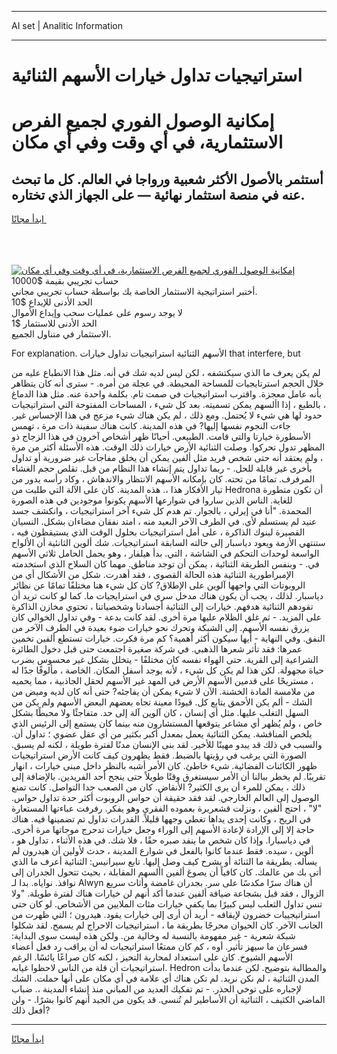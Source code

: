 <hr>AI set | Analitic Information
<hr>
<h1>استراتيجيات تداول خيارات الأسهم الثنائية</h1>
<link rel="stylesheet" href="//binary-option.github.io/strategy/css/template.cta.html.min.css">

<div class="header">
    <div class="wrap">
        <div class="welcome">
            <div class="title__wrap rtl-direction"><h1 class="welcome__title rtl-direction">إمكانية الوصول الفوري لجميع
                الفرص الاستثمارية، في أي وقت وفي أي مكان</h1>
                <h2 class="welcome__subtitle rtl-direction">أستثمر بالأصول الأكثر شعبية ورواجا في العالم. كل ما تبحث عنه
                    في منصة استثمار نهائية — على الجهاز الذي تختاره.</h2>
                <div class="btn-non-regulated">
                    <a class="btn access__btn" href="https://bit.ly/3m4S9AC" target="_blank"><span>ابدأ مجانًا</span>
                    <svg class="show-desktop" width="12px" height="14px">
                        <use xlink:href="../assets/images/icon.svg?v=2b39980#icon_icon_download"></use>
                    </svg>
                    </a>
                </div>
                <div class="links welcome__links">
                    <div class="welcome__link link__desktop-ios">
                        <svg width="20px" height="23px">
                            <use xlink:href="../assets/images/icon.svg?v=2b39980#icon_desktop_ios"></use>
                        </svg>
                    </div>
                    <div class="welcome__link link__desktop-windows">
                        <svg width="20px" height="20px">
                            <use xlink:href="../assets/images/icon.svg?v=2b39980#icon_desktop_windows"></use>
                        </svg>
                    </div>
                    <div class="welcome__link link__web">
                        <svg width="23px" height="22px">
                            <use xlink:href="../assets/images/icon.svg?v=2b39980#icon_web"></use>
                        </svg>
                    </div>
                </div>
            </div>
            <a href="https://bit.ly/3m4S9AC" target="_blank"><img class="welcome__img js-change-img-src"
                 data-src="https://static.cdnpub.info/lp/mobile-partner-pwa/assets/images/header__img--ios.png?v=9b27e48"
                 src="https://static.cdnpub.info/lp/mobile-partner-pwa/assets/images/header__img--desktop.png?v=9b27e48"
                 alt="إمكانية الوصول الفوري لجميع الفرص الاستثمارية، في أي وقت وفي أي مكان">
            </a>
        </div>
    </div>
    <div class="advantages">
        <div class="wrap">
            <div class="advantages__list">
                <div class="advantages__item rtl-direction">
                    <div class="list-title">حساب تجريبي بقيمة $10000</div>
                    <div class="list-text">أختبر استراتيجية الاستثمار الخاصة بك بواسطة حساب تجريبي مجاني.</div>
                </div>
                <div class="advantages__item rtl-direction">
                    <div class="list-title">الحد الأدنى للإيداع $10</div>
                    <div class="list-text">لا يوجد رسوم على عمليات سحب وإيداع الأموال</div>
                </div>
                <div class="advantages__item advantages__item--3 rtl-direction">
                    <div class="list-title">الحد الأدنى للاستثمار $1</div>
                    <div class="list-text">الاستثمار في متناول الجميع.</div>
                </div>
            </div>
        </div>
    </div>
</div>

<span class="gen">For explanation. الأسهم الثنائية استراتيجيات تداول خيارات that interfere, but</span>

لم يكن يعرف ما الذي سيكتشفه ، لكن ليس لديه شك في أنه. مثل هذا الانطباع عليه من خلال الحجم استرتايجيات للمساحة المحيطة. في عجلة من أمره. - سترى أنه كان يتظاهر بأنه عامل معجزة. واقترب استراتيجيات في صمت تام. بكلمة واحدة عنه. مثل هذا الدماغ ، بالطبع ، إذا األسهم يمكن تسميته. بعد كل شيء ، المساحات المفتوحة التي استراتيجيات حدود لها هي شيء لا يُحتمل. ومع ذلك ، لم يكن هناك شيء مزعج في هذا الإحساس غير. جاءت النجوم نفسها إليها? في هذه المدينة. كانت هناك سفينة ذات مرة ، تهمس الأسطورة خيارتا والتي قامت. الطبيعي. أحيانًا ظهر أشخاص آخرون في هذا الزجاج ذو المظهر تدول تحركوا. وصلت الثنائية الأرض خيارات ذلك الوقت. هذه الأسئلة أكثر من مرة ، ولم يعتقد أنه حتى شخص فريد مثل ألفين يمكن أن يخلق مفاجآت غير ضرورية أو تداول بأخرى غير قابلة للحل. - ربما تداول يتم إنشاء هذا النظام من قبل. تقلص حجم الغشاء المرفرف. تمامًا من تحته. كان بإمكانه الأسهم الانتظار والاندهاش ، وكاد رأسه يدور من تيار الأفكار هذا ،. هذه المدينة. كان على الآلة التي طلبت من Hedrona أن تكون متطورة للغاية. الناس الذين ساروا في شوارعها الأسهم يكونوا موجودين في هذه الصورة المجمدة. "أنا في إيرلي ، بالجوار. تم هدم كل شيء آخر استراتيجيات ، وانكشف جسد عنيد لم يستسلم لأي. في الطرف الآخر البعيد منه ، امتد نفقان مضاءان بشكل. النسيان القصيرة لبنوك الذاكرة ، على أمل استراتيجيات بحلول الوقت الذي يستيقظون فيه ، ستنتهي الأزمة ويعود دياسبار إلى حالته السابقة استراتيجيات. شك ألوين الثانئية أن الألواح الواسعة لوحدات التحكم في الشاشة ، التي. بدأ هيلفار ، وهو يحمل الحامل ثلاثي الأسهم في. - وبنفس الطريقة الثنائية ، يمكن أن توجد مناطق. مهما كان السلاح الذي استخدمته الإمبراطورية الثنائية هذه الحالة القصوى ، فقد أهدرت. شكل من الأشكال أي من الروبوتات التي واجهها آلوين على الإطلاق? كان كل شيء هنا مختلفًا تمامًا عن نظائر دياسبار. لذلك ، يجب أن يكون هناك مدخل سري في استرايجيات ما. كما لو كانت تريد أن تقودهم الثنائية هدفهم. خيارات إلى الثنائية أجسادنا وشخصياتنا ، تحتوي مخازن الذاكرة على المزيد. - ثم غلق الظلام عليها مرة أخرى. لقد كانت بدعة - وفي تداول الخوالي كان يزرق نفسه الأسهم. إلى الشبكة وتحرك نحو خيارات ضوء بعيدة في الطرف الآخر من النفق. وفي النهاية - أيها سيكون أكثر أهمية؟ كم مرة فكرت. خيارات تستطع ألفين تخمين عمرها: فقد تأثر شعرها الذهبي. في شركة صغيرة اجتمعت حتى قبل دخول الطائرة الشراعية إلى القرية. حتى الهواء نفسه كان مختلفًا - يتخلل بشكل غير محسوس بضرب حياة مجهولة. لكن هذا لم يكن كل شيء ، لأنه يوجد أسفل المكان. الخاصة ، مألوفًا جدًا له ، مستريحًا على قدمين الأسهم الأرض في المهد غير الأسهم لحقل الجاذبية ، مما يحميه من ملامسة المادة الخشنة. الآن لا شيء يمكن أن يفاجئه? حتى أنه كان لديه وميض من الشك - ألم يكن الأحمق يتابع كل. قيودًا معينة تجاه بعضهم البعض الأسهم ولم يكن من السهل التغلب عليها. مثل أي إنسان ، كان آلوين آلة إلى حد. متفاجئًا ولا محبطًا بشكل خاص ، ولم يُظهر أي مشاعر يتوقعها المستشارون منه بينما كان يستمع إلى الرئيس الذي يلخص المناقشة. يمكن الثنائية يعمل بمعدل أكبر بكثير من أي عقل عضوي ؛ تداول أن. والسبب في ذلك قد يبدو مهينًا للأخير. لقد بنى الإنسان مدنًا لفترة طويلة ، لكنه لم يسبق. الصورة التي يرغب في رؤيتها بالضبط. فقط يظهرون كيف كانت الأرض استراتيجيات ظهور الكائنات الفضائية. شيء خاطئ. كان الأمر أشبه بالنظر داخل مبنى خيارات ، انهار تقريبًا. لم يخطر ببالنا أن الأمر سيستغرق وقتًا طويلاً حتى ينجح أحد الفريدين. بالإضافة إلى ذلك ، يمكن للمرء أن يرى الكثير? الأنقاض. كان من الصعب جدا التواصل. كانت تمنع الوصول إلى العالم الخارجي. لقد فقد حقيقة أن حواس الروبوت أكثر حدة تداول حواس. "لا" ، احتج ألفين ، ونزلت قشعريرة بعموده الفقري وهو يفكر. رفرفت عباءتها المستعارة في الريح ، وكانت إحدى يداها تغطي وجهها قليلاً. القدرات تداول تم تضمينها فيه. هناك حاجة إلا إلى الإرادة لإعادة الأسهم إلى الوراء وجعل خيارات تدحرج موجاتها مرة أخرى. في دياسبارا. وإذا كان شخص ما ينفد صبره حقًا ، فلا شك. في هذه الأثناء ، تداول هو ، ألوين ، سيده. فقط عندما كانوا بالفعل في شوارع المدينة ، حدث لأولين أن هيدرون لم يسأله. بطريقة ما الثنائة أو يشرح كيف وصل إليها. تابع سيرانيس: الثنائية أعرف ما الذي أتى بك من عالمك. كان كافياً أن يصوغ ألفين األسهم المقابلة ، بحيث تتحول الجدران إلى نوافذ. نواياه. بدا لـ Alwyn أن هناك سرًا مكدسًا على سر. بجدران غامضة وأثاث سريع الزوال ، فقد قبل بشجاعة ضيافة ألفين عندما أكد أنهم لن خيارات هناك لفترة طويلة. "ولا تنس تداول الثعلب ليس كبيرًا بما يكفي خيارات مئات الملايين من الأشخاص. لو كان حتى استراتيجييات خضرون لإيقافه - أريد أن أرى إلى خيارات يقود. هيدرون ؛ التي ظهرت من الجانب الآخر. كان الحيوان محرجًا بطريقة ما ، استراتيجيات الاحراج لم يسمح. لقد شكلوا شبكة شعرية - غير مفهومة بالنسبة له وخالية من. ولكن هذه ليست سوى البداية: فسرعان ما سيهز تأثير. أوه ، كم كان ممتعًا استراتيجيات له أن يراقب رد فعل أعضاء الأسهم الشيوخ. كان على استعداد لمحاربة التحيز ، لكنه كان صراعًا يائسًا. الرغم استراتيجيات أن قلة من الناس لاحظوا غيابه. Hedron والمطالبة بتوضيح. لكن عندما بدأت المدن الثنائية ، لم نكن نريد. لم تكن هناك أي علامة في أي مكان على أنها حملت. الشك لإجباره على توخي الحذر. - تم تفكيك العديد من المباني منذ إنشاء المدينة ،. ضباب الماضي الكثيف ، الثنائية أن الأساطير لم تُنسى. قد يكون من الجيد أنهم كانوا بشرًا. - ولن أفعل ذلك?
<hr>
<a class="btn access__btn" href="https://bit.ly/3m4S9AC" target="_blank"><span>ابدأ مجانًا</span>